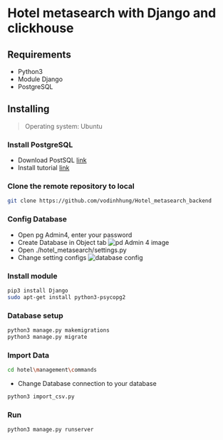 # Hotel metasearch with Django and clickhouse

## Requirements
- Python3
- Module Django
- PostgreSQL
## Installing

> Operating system: Ubuntu
### Install PostgreSQL
- Download PostSQL [link](https://www.postgresql.org/download/)
- Install tutorial [link](https://www.youtube.com/watch?v=VNy2nhho9Pg)
### Clone the remote repository to local

```bash
git clone https://github.com/vodinhhung/Hotel_metasearch_backend
```

### Config Database
- Open pg Admin4, enter your password
- Create Database in Object tab
![pd Admin 4 image](https://sp.postgresqltutorial.com/wp-content/uploads/2019/05/pgAdmin-connected-to-PostgreSQL-Database-Server.png)
- Open ./hotel_metasearch/settings.py
- Change setting configs 
![database config](https://miro.medium.com/max/1596/1*pSmANFeDf2Zhj-WDSpGiVw.png)
### Install module

```bash
pip3 install Django
sudo apt-get install python3-psycopg2
```

### Database setup

```bash
python3 manage.py makemigrations
python3 manage.py migrate
```

### Import Data
```bash
cd hotel\management\commands
```
- Change Database connection to your database
```bash
python3 import_csv.py
```

### Run

```bash
python3 manage.py runserver
```





